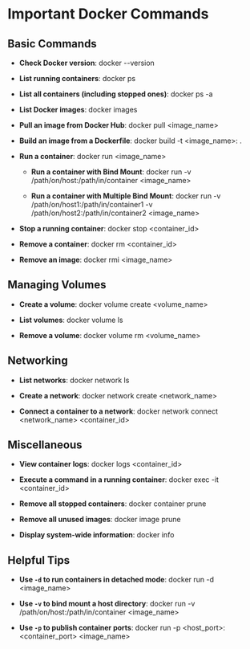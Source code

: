 # Important Docker Commands

## Basic Commands

- **Check Docker version**:
  docker --version

- **List running containers**:
  docker ps

- **List all containers (including stopped ones)**:
  docker ps -a

- **List Docker images**:
  docker images

- **Pull an image from Docker Hub**:
  docker pull <image_name>

- **Build an image from a Dockerfile**:
  docker build -t <image_name>:<tag> .

- **Run a container**:
  docker run <options> <image_name>

  - **Run a container with Bind Mount**:
  docker run -v /path/on/host:/path/in/container <image_name>

  - **Run a container with Multiple Bind Mount**:
docker run -v /path/on/host1:/path/in/container1 -v /path/on/host2:/path/in/container2 <image_name>

- **Stop a running container**:
  docker stop <container_id>

- **Remove a container**:
  docker rm <container_id>

- **Remove an image**:
  docker rmi <image_name>

## Managing Volumes

- **Create a volume**:
  docker volume create <volume_name>

- **List volumes**:
  docker volume ls

- **Remove a volume**:
  docker volume rm <volume_name>

## Networking

- **List networks**:
  docker network ls

- **Create a network**:
  docker network create <network_name>

- **Connect a container to a network**:
  docker network connect <network_name> <container_id>

## Miscellaneous

- **View container logs**:
  docker logs <container_id>

- **Execute a command in a running container**:
  docker exec -it <container_id> <command>

- **Remove all stopped containers**:
  docker container prune

- **Remove all unused images**:
  docker image prune

- **Display system-wide information**:
  docker info

## Helpful Tips

- **Use `-d` to run containers in detached mode**:
  docker run -d <image_name>

- **Use `-v` to bind mount a host directory**:
  docker run -v /path/on/host:/path/in/container <image_name>

- **Use `-p` to publish container ports**:
  docker run -p <host_port>:<container_port> <image_name>

